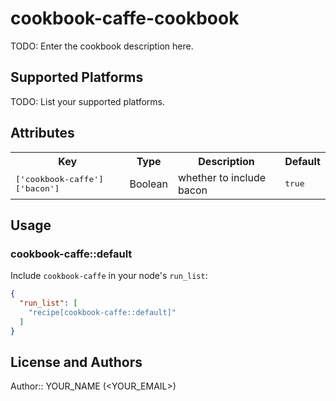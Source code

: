 # cookbook-caffe-cookbook

TODO: Enter the cookbook description here.

## Supported Platforms

TODO: List your supported platforms.

## Attributes

<table>
  <tr>
    <th>Key</th>
    <th>Type</th>
    <th>Description</th>
    <th>Default</th>
  </tr>
  <tr>
    <td><tt>['cookbook-caffe']['bacon']</tt></td>
    <td>Boolean</td>
    <td>whether to include bacon</td>
    <td><tt>true</tt></td>
  </tr>
</table>

## Usage

### cookbook-caffe::default

Include `cookbook-caffe` in your node's `run_list`:

```json
{
  "run_list": [
    "recipe[cookbook-caffe::default]"
  ]
}
```

## License and Authors

Author:: YOUR_NAME (<YOUR_EMAIL>)
